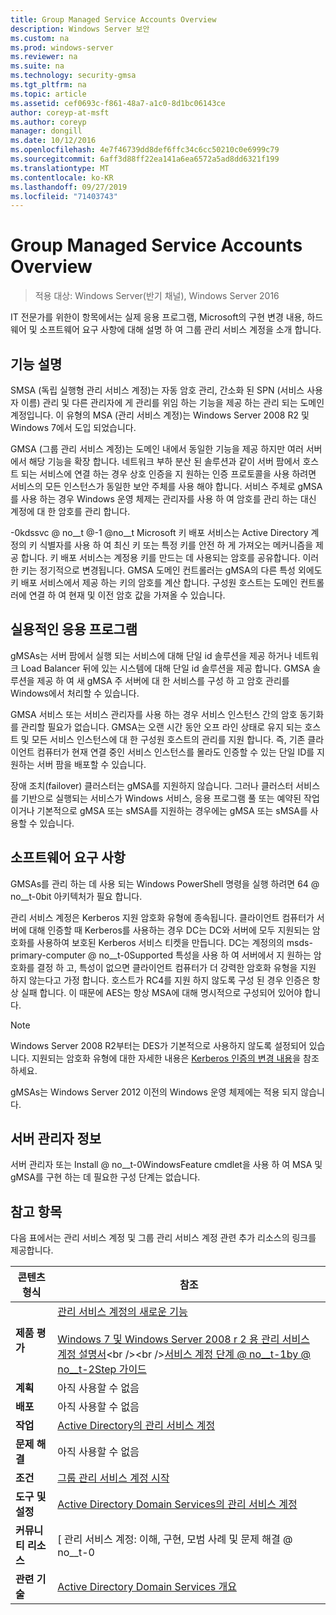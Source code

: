 ```yaml
---
title: Group Managed Service Accounts Overview
description: Windows Server 보안
ms.custom: na
ms.prod: windows-server
ms.reviewer: na
ms.suite: na
ms.technology: security-gmsa
ms.tgt_pltfrm: na
ms.topic: article
ms.assetid: cef0693c-f861-48a7-a1c0-8d1bc06143ce
author: coreyp-at-msft
ms.author: coreyp
manager: dongill
ms.date: 10/12/2016
ms.openlocfilehash: 4e7f46739dd8def6ffc34c6cc50210c0e6999c79
ms.sourcegitcommit: 6aff3d88ff22ea141a6ea6572a5ad8dd6321f199
ms.translationtype: MT
ms.contentlocale: ko-KR
ms.lasthandoff: 09/27/2019
ms.locfileid: "71403743"
---
```

# <a name="group-managed-service-accounts-overview"></a>Group Managed Service Accounts Overview

>적용 대상: Windows Server(반기 채널), Windows Server 2016

IT 전문가를 위한이 항목에서는 실제 응용 프로그램, Microsoft의 구현 변경 내용, 하드웨어 및 소프트웨어 요구 사항에 대해 설명 하 여 그룹 관리 서비스 계정을 소개 합니다.


## <a name="BKMK_OVER"></a>기능 설명
SMSA (독립 실행형 관리 서비스 계정)는 자동 암호 관리, 간소화 된 SPN (서비스 사용자 이름) 관리 및 다른 관리자에 게 관리를 위임 하는 기능을 제공 하는 관리 되는 도메인 계정입니다. 이 유형의 MSA (관리 서비스 계정)는 Windows Server 2008 R2 및 Windows 7에서 도입 되었습니다.

GMSA (그룹 관리 서비스 계정)는 도메인 내에서 동일한 기능을 제공 하지만 여러 서버에서 해당 기능을 확장 합니다. 네트워크 부하 분산 된 솔루션과 같이 서버 팜에서 호스트 되는 서비스에 연결 하는 경우 상호 인증을 지 원하는 인증 프로토콜을 사용 하려면 서비스의 모든 인스턴스가 동일한 보안 주체를 사용 해야 합니다. 서비스 주체로 gMSA를 사용 하는 경우 Windows 운영 체제는 관리자를 사용 하 여 암호를 관리 하는 대신 계정에 대 한 암호를 관리 합니다.

-0kdssvc @ no__t @-1 @no__t Microsoft 키 배포 서비스는 Active Directory 계정의 키 식별자를 사용 하 여 최신 키 또는 특정 키를 안전 하 게 가져오는 메커니즘을 제공 합니다. 키 배포 서비스는 계정용 키를 만드는 데 사용되는 암호를 공유합니다. 이러한 키는 정기적으로 변경됩니다. GMSA 도메인 컨트롤러는 gMSA의 다른 특성 외에도 키 배포 서비스에서 제공 하는 키의 암호를 계산 합니다.  구성원 호스트는 도메인 컨트롤러에 연결 하 여 현재 및 이전 암호 값을 가져올 수 있습니다.

## <a name="BKMK_APP"></a>실용적인 응용 프로그램
gMSAs는 서버 팜에서 실행 되는 서비스에 대해 단일 id 솔루션을 제공 하거나 네트워크 Load Balancer 뒤에 있는 시스템에 대해 단일 id 솔루션을 제공 합니다. GMSA 솔루션을 제공 하 여 새 gMSA 주 서버에 대 한 서비스를 구성 하 고 암호 관리를 Windows에서 처리할 수 있습니다.

GMSA 서비스 또는 서비스 관리자를 사용 하는 경우 서비스 인스턴스 간의 암호 동기화를 관리할 필요가 없습니다. GMSA는 오랜 시간 동안 오프 라인 상태로 유지 되는 호스트 및 모든 서비스 인스턴스에 대 한 구성원 호스트의 관리를 지원 합니다. 즉, 기존 클라이언트 컴퓨터가 현재 연결 중인 서비스 인스턴스를 몰라도 인증할 수 있는 단일 ID를 지원하는 서버 팜을 배포할 수 있습니다.

장애 조치(failover) 클러스터는 gMSA를 지원하지 않습니다. 그러나 클러스터 서비스를 기반으로 실행되는 서비스가 Windows 서비스, 응용 프로그램 풀 또는 예약된 작업이거나 기본적으로 gMSA 또는 sMSA를 지원하는 경우에는 gMSA 또는 sMSA를 사용할 수 있습니다.

## <a name="BKMK_SOFT"></a>소프트웨어 요구 사항

GMSAs를 관리 하는 데 사용 되는 Windows PowerShell 명령을 실행 하려면 64 @ no__t-0bit 아키텍처가 필요 합니다.

관리 서비스 계정은 Kerberos 지원 암호화 유형에 종속됩니다. 클라이언트 컴퓨터가 서버에 대해 인증할 때 Kerberos를 사용하는 경우 DC는 DC와 서버에 모두 지원되는 암호화를 사용하여 보호된 Kerberos 서비스 티켓을 만듭니다. DC는 계정의의 msds-primary-computer @ no__t-0Supported 특성을 사용 하 여 서버에서 지 원하는 암호화를 결정 하 고, 특성이 없으면 클라이언트 컴퓨터가 더 강력한 암호화 유형을 지원 하지 않는다고 가정 합니다. 호스트가 RC4를 지원 하지 않도록 구성 된 경우 인증은 항상 실패 합니다. 이 때문에 AES는 항상 MSA에 대해 명시적으로 구성되어 있어야 합니다.

> [!NOTE]
> Windows Server 2008 R2부터는 DES가 기본적으로 사용하지 않도록 설정되어 있습니다. 지원되는 암호화 유형에 대한 자세한 내용은 [Kerberos 인증의 변경 내용](https://technet.microsoft.com/library/dd560670(WS.10).aspx)을 참조하세요.

gMSAs는 Windows Server 2012 이전의 Windows 운영 체제에는 적용 되지 않습니다.

## <a name="server-manager-information"></a>서버 관리자 정보
서버 관리자 또는 Install @ no__t-0WindowsFeature cmdlet을 사용 하 여 MSA 및 gMSA를 구현 하는 데 필요한 구성 단계는 없습니다.

## <a name="BKMK_LINKS"></a>참고 항목
다음 표에서는 관리 서비스 계정 및 그룹 관리 서비스 계정 관련 추가 리소스의 링크를 제공합니다.

|콘텐츠 형식|참조|
|--------|-------|
|**제품 평가**|[관리 서비스 계정의 새로운 기능](what-s-new-for-managed-service-accounts.md)<br /><br />[Windows 7 및 Windows Server 2008 r 2 용 관리 서비스 계정 설명서](https://technet.microsoft.com/library/ff641731(v=ws.10).aspx)<br /><br />[서비스 계정 단계 @ no__t-1by @ no__t-2Step 가이드](https://technet.microsoft.com/library/dd548356(v=ws.10).aspx)|
|**계획**|아직 사용할 수 없음|
|**배포**|아직 사용할 수 없음|
|**작업**|[Active Directory의 관리 서비스 계정](https://technet.microsoft.com/library/dd378925(v=ws.10).aspx)|
|**문제 해결**|아직 사용할 수 없음|
|**조건**|[그룹 관리 서비스 계정 시작](getting-started-with-group-managed-service-accounts.md)|
|**도구 및 설정**|[Active Directory Domain Services의 관리 서비스 계정](https://technet.microsoft.com/library/dd378925(v=WS.10).aspx)|
|**커뮤니티 리소스**|[ 관리 서비스 계정: 이해, 구현, 모범 사례 및 문제 해결 @ no__t-0|
|**관련 기술**|[Active Directory Domain Services 개요](active-directory-domain-services-overview.md)|



